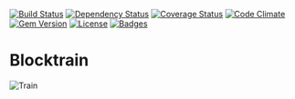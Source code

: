 [![Build Status](http://img.shields.io/travis/theodi/blocktrain.svg?style=flat-square)](https://travis-ci.org/theodi/blocktrain)
[![Dependency Status](http://img.shields.io/gemnasium/theodi/blocktrain.svg?style=flat-square)](https://gemnasium.com/theodi/blocktrain)
[![Coverage Status](http://img.shields.io/coveralls/theodi/blocktrain.svg?style=flat-square)](https://coveralls.io/r/theodi/blocktrain)
[![Code Climate](http://img.shields.io/codeclimate/github/theodi/blocktrain.svg?style=flat-square)](https://codeclimate.com/github/theodi/blocktrain)
[![Gem Version](http://img.shields.io/gem/v/blocktrain.svg?style=flat-square)](https://rubygems.org/gems/blocktrain)
[![License](http://img.shields.io/:license-mit-blue.svg?style=flat-square)](http://theodi.mit-license.org)
[![Badges](http://img.shields.io/:badges-7/7-ff6799.svg?style=flat-square)](https://github.com/badges/badgerbadgerbadger)

# Blocktrain

![Train](https://farm1.staticflickr.com/41/76607175_d76b553995_z.jpg)
